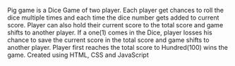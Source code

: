 Pig game is a Dice Game of two player. Each player get chances to roll the dice multiple times and each time the dice number gets added to current score. Player can also hold their current score to the total score and game shifts to another player.
If a one(1) comes in the Dice, player losses his chance to save the current score in the total score and game shifts to another player.
Player first reaches the total score to Hundred(100) wins the game.
Created using HTML, CSS and JavaScript
